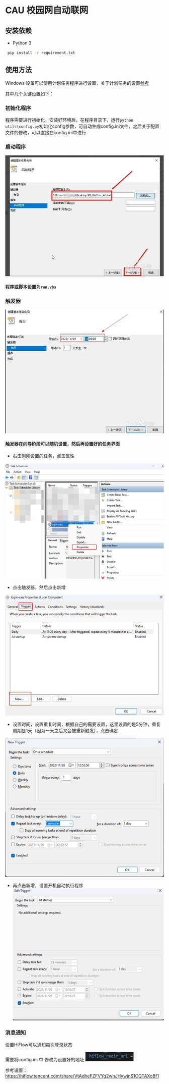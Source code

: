 # CAU 校园网自动联网

## 安装依赖 
- Python 3
```bash
 pip install -r requirement.txt
```

## 使用方法
Windows 设备可以使用计划任务程序进行设置，关于计划任务的设置[参考](https://jingyan.baidu.com/article/414eccf60c40e32a431f0af6.html)

其中几个关键设置如下：
### 初始化程序
程序需要进行初始化，安装好环境后，在程序目录下，运行`python utils\config.py`初始化config参数，可自动生成config.ini文件，之后关于配置文件的修改，可以直接在config.ini中进行

### 启动程序
![1669437914700](image/README/1669437914700.png)
#### 程序或脚本设置为`run.vbs`

### 触发器
![1669437995903](image/README/1669437995903.png)
#### 触发器在向导阶段可以随机设置，然后再设置好的任务界面
- 右击刚刚设置的任务，点击属性

![1669438238650](image/README/1669438238650.png)
- 点击触发器，然后点击新增

![1669438334073](image/README/1669438334073.png)
- 设置时间，设置重复时间，根据自己的需要设置，这里设置的是5分钟，重复周期是1天（因为一天之后又会被重新触发），点击确定

![1669438403193](image/README/1669438403193.png)
- 再点击新增，设置开机自动执行程序
![1669438425148](image/README/1669438425148.png)


### 消息通知

设置HiFlow可以通知每次登录状态

需要将config.ini 中 修改为设置好的地址 
![1669438899672](image/README/1669438899672.png)

参考设置：
https://hiflow.tencent.com/share/VtAdheFZFVYg2whJHywjnS1CQTAXoBf1